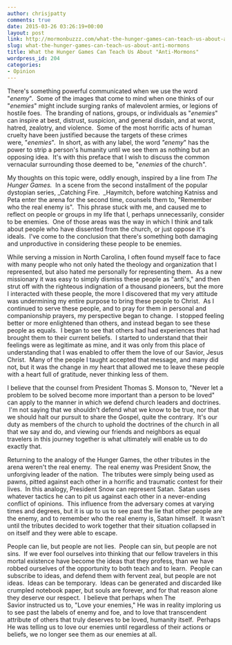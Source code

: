 ```yaml
---
author: chrisjpatty
comments: true
date: 2015-03-26 03:26:19+00:00
layout: post
link: http://mormonbuzzz.com/what-the-hunger-games-can-teach-us-about-anti-mormons/
slug: what-the-hunger-games-can-teach-us-about-anti-mormons
title: What the Hunger Games Can Teach Us About "Anti-Mormons"
wordpress_id: 204
categories:
- Opinion
---
```


There's something powerful communicated when we use the word "_enemy_".  Some of the images that come to mind when one thinks of our "_enemies_" might include surging ranks of malevolent armies, or legions of hostile foes.  The branding of nations, groups, or individuals as "_enemies_" can inspire at best, distrust, suspicion, and general disdain, and at worst, hatred, zealotry, and violence.  Some of the most horrific acts of human cruelty have been justified because the targets of these crimes were, "_enemies_".  In short, as with any label, the word _"enemy_" has the power to strip a person's humanity until we see them as nothing but an opposing idea.  It's with this preface that I wish to discuss the common vernacular surrounding those deemed to be, "_enemies_ of the church".

My thoughts on this topic were, oddly enough, inspired by a line from _The Hunger Games._  In a scene from the second installment of the popular dystopian series, _Catching Fire.  _Haymitch, before watching Katniss and Peta enter the arena for the second time, counsels them to, "Remember who the real enemy is".  This phrase stuck with me, and caused me to reflect on people or groups in my life that I, perhaps unnecessarily, consider to be enemies.  One of those areas was the way in which I think and talk about people who have dissented from the church, or just oppose it's ideals.  I've come to the conclusion that there's something both damaging and unproductive in considering these people to be enemies.

While serving a mission in North Carolina, I often found myself face to face with many people who not only hated the theology and organization that I represented, but also hated me personally for representing them.  As a new missionary it was easy to simply dismiss these people as "anti's," and then strut off with the righteous indignation of a thousand pioneers, but the more I interacted with these people, the more I discovered that my very attitude was undermining my entire purpose to bring these people to Christ.  As I continued to serve these people, and to pray for them in personal and companionship prayers, my perspective began to change.  I stopped feeling better or more enlightened than others, and instead began to see these people as equals.  I began to see that others had had experiences that had brought them to their current beliefs.  I started to understand that their feelings were as legitimate as mine, and it was only from this place of understanding that I was enabled to offer them the love of our Savior, Jesus Christ.  Many of the people I taught accepted that message, and many did not, but it was the change in _my_ heart that allowed me to leave these people with a heart full of gratitude, never thinking less of them.

I believe that the counsel from President Thomas S. Monson to, "Never let a problem to be solved become more important than a person to be loved" can apply to the manner in which we defend church leaders and doctrines.  I'm not saying that we shouldn't defend what we know to be true, nor that we should halt our pursuit to share the Gospel, quite the contrary.  It's our duty as members of the church to uphold the doctrines of the church in all that we say and do, and viewing our friends and neighbors as equal travelers in this journey together is what ultimately will enable us to do exactly that.

Returning to the analogy of the Hunger Games, the other tributes in the arena weren't the real enemy.  The real enemy was President Snow, the unforgiving leader of the nation.  The tributes were simply being used as pawns, pitted against each other in a horrific and traumatic contest for their lives.  In this analogy, President Snow can represent Satan.  Satan uses whatever tactics he can to pit us against each other in a never-ending conflict of opinions.  This influence from the adversary comes at varying times and degrees, but it is up to us to see past the lie that other people are the enemy, and to remember who the real enemy is, Satan himself.  It wasn't until the tributes decided to work together that their situation collapsed in on itself and they were able to escape.

People can lie, but people are not lies.  People can sin, but people are not sins.  If we ever fool ourselves into thinking that our fellow travelers in this mortal existence have become the ideas that they profess, than we have robbed ourselves of the opportunity to both teach and to learn.  People can subscribe to ideas, and defend them with fervent zeal, but people are not ideas.  Ideas can be temporary.  Ideas can be generated and discarded like crumpled notebook paper, but souls are forever, and for that reason alone they deserve our respect.  I believe that perhaps when The Savior instructed us to, "Love your enemies," He was in reality imploring us to see past the labels of enemy and foe, and to love that transcendent attribute of others that truly deserves to be loved, humanity itself.  Perhaps He was telling us to love our enemies until regardless of their actions or beliefs, we no longer see them as our enemies at all.
